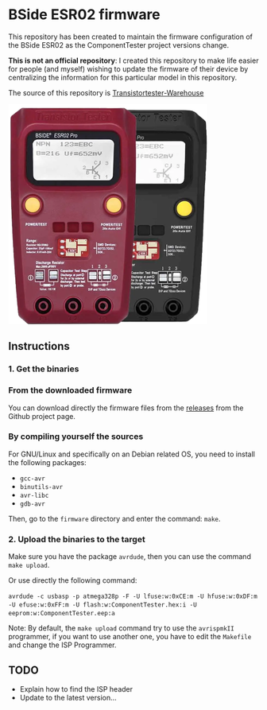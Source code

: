 # BSide ESR02 firmware

This repository has been created to maintain the firmware configuration of the BSide ESR02 as the ComponentTester project versions change.

**This is not an official repository**: I created this repository to make life easier for people (and myself) wishing to update the firmware
of their device by centralizing the information for this particular model in this repository.

The source of this repository is [Transistortester-Warehouse](https://github.com/madires/Transistortester-Warehouse)

![BSide ESR02 picture](bside_esr02.png)

## Instructions

### 1. Get the binaries

### From the downloaded firmware

You can download directly the firmware files from the [releases](https://github.com/hugokernel/BSide_ESR02_Firmware/releases) from the Github project page.

### By compiling yourself the sources

For GNU/Linux and specifically on an Debian related OS, you need to install the following packages:

- `gcc-avr`
- `binutils-avr`
- `avr-libc`
- `gdb-avr`

Then, go to the `firmware` directory and enter the command: `make`.

### 2. Upload the binaries to the target

Make sure you have the package `avrdude`, then you can use the command `make upload`.

Or use directly the following command:

`avrdude -c usbasp -p atmega328p -F -U lfuse:w:0xCE:m -U hfuse:w:0xDF:m -U efuse:w:0xFF:m -U flash:w:ComponentTester.hex:i -U eeprom:w:ComponentTester.eep:a`

Note: By default, the `make upload` command try to use the `avrispmkII` programmer, if you want to use another one,
you have to edit the `Makefile` and change the ISP Programmer.

## TODO

- Explain how to find the ISP header
- Update to the latest version...

